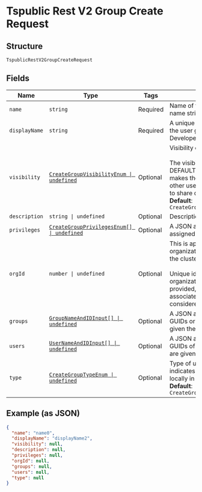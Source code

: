 
# Tspublic Rest V2 Group Create Request

## Structure

`TspublicRestV2GroupCreateRequest`

## Fields

| Name | Type | Tags | Description |
|  --- | --- | --- | --- |
| `name` | `string` | Required | Name of the user group. The group name string must be unique. |
| `displayName` | `string` | Required | A unique display name string for the user group, for example, Developer group. |
| `visibility` | [`CreateGroupVisibilityEnum \| undefined`](../../doc/models/create-group-visibility-enum.md) | Optional | Visibility of the user group.<br><br>The visibility attribute is set to DEFAULT. The DEFAULT attribute makes the user group visible for other user groups and allows them to share objects.<br>**Default**: `CreateGroupVisibilityEnum.DEFAULT` |
| `description` | `string \| undefined` | Optional | Description text for the group. |
| `privileges` | [`CreateGroupPrivilegesEnum[] \| undefined`](../../doc/models/create-group-privileges-enum.md) | Optional | A JSON array of privileges assigned to the group |
| `orgId` | `number \| undefined` | Optional | This is applicable only if organization feature is enabled in the cluster.<br><br>Unique identifier of the organization. If no value is provided, the organization associated with the login session is considered. |
| `groups` | [`GroupNameAndIDInput[] \| undefined`](../../doc/models/group-name-and-id-input.md) | Optional | A JSON array of group names or GUIDs or both. When both are given then id is considered |
| `users` | [`UserNameAndIDInput[] \| undefined`](../../doc/models/user-name-and-id-input.md) | Optional | A JSON array of name of users or GUIDs of users or both. When both are given then id is considered |
| `type` | [`CreateGroupTypeEnum \| undefined`](../../doc/models/create-group-type-enum.md) | Optional | Type of user group. LOCAL_GROUP indicates that the user is created locally in the ThoughtSpot system.<br>**Default**: `CreateGroupTypeEnum.LOCALGROUP` |

## Example (as JSON)

```json
{
  "name": "name0",
  "displayName": "displayName2",
  "visibility": null,
  "description": null,
  "privileges": null,
  "orgId": null,
  "groups": null,
  "users": null,
  "type": null
}
```

